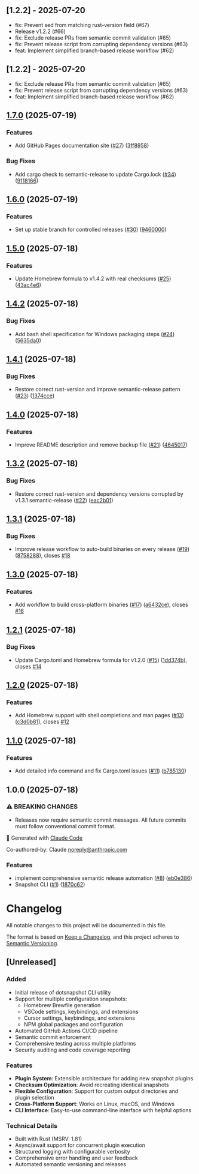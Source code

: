 ## [1.2.2] - 2025-07-20

- fix: Prevent sed from matching rust-version field (#67)
- Release v1.2.2 (#66)
- fix: Exclude release PRs from semantic commit validation (#65)
- fix: Prevent release script from corrupting dependency versions (#63)
- feat: Implement simplified branch-based release workflow (#62)

## [1.2.2] - 2025-07-20

- fix: Exclude release PRs from semantic commit validation (#65)
- fix: Prevent release script from corrupting dependency versions (#63)
- feat: Implement simplified branch-based release workflow (#62)

## [1.7.0](https://github.com/tomerlichtash/dotsnapshot/compare/v1.6.0...v1.7.0) (2025-07-19)

### Features

* Add GitHub Pages documentation site ([#27](https://github.com/tomerlichtash/dotsnapshot/issues/27)) ([3ff8958](https://github.com/tomerlichtash/dotsnapshot/commit/3ff89582adbc9cedfc0b2130e41ab70b46502bd9))

### Bug Fixes

* Add cargo check to semantic-release to update Cargo.lock ([#34](https://github.com/tomerlichtash/dotsnapshot/issues/34)) ([9118166](https://github.com/tomerlichtash/dotsnapshot/commit/9118166523e4f796a95aac8ae881818bc94860bb))

## [1.6.0](https://github.com/tomerlichtash/dotsnapshot/compare/v1.5.0...v1.6.0) (2025-07-19)

### Features

* Set up stable branch for controlled releases ([#30](https://github.com/tomerlichtash/dotsnapshot/issues/30)) ([9460000](https://github.com/tomerlichtash/dotsnapshot/commit/94600009129a4cde54c2b4ced1a9486e800e34fe))

## [1.5.0](https://github.com/tomerlichtash/dotsnapshot/compare/v1.4.2...v1.5.0) (2025-07-18)

### Features

* Update Homebrew formula to v1.4.2 with real checksums ([#25](https://github.com/tomerlichtash/dotsnapshot/issues/25)) ([43ac4e6](https://github.com/tomerlichtash/dotsnapshot/commit/43ac4e604a85552704701374226d1fa1627b795c))

## [1.4.2](https://github.com/tomerlichtash/dotsnapshot/compare/v1.4.1...v1.4.2) (2025-07-18)

### Bug Fixes

* Add bash shell specification for Windows packaging steps ([#24](https://github.com/tomerlichtash/dotsnapshot/issues/24)) ([5635da0](https://github.com/tomerlichtash/dotsnapshot/commit/5635da0eef3081d5d3d0be37045a95090b36fe47))

## [1.4.1](https://github.com/tomerlichtash/dotsnapshot/compare/v1.4.0...v1.4.1) (2025-07-18)

### Bug Fixes

* Restore correct rust-version and improve semantic-release pattern ([#23](https://github.com/tomerlichtash/dotsnapshot/issues/23)) ([1374cce](https://github.com/tomerlichtash/dotsnapshot/commit/1374cceeff7b936cdb46f7d5fca3b88ca687174b))

## [1.4.0](https://github.com/tomerlichtash/dotsnapshot/compare/v1.3.2...v1.4.0) (2025-07-18)

### Features

* Improve README description and remove backup file ([#21](https://github.com/tomerlichtash/dotsnapshot/issues/21)) ([4645017](https://github.com/tomerlichtash/dotsnapshot/commit/464501725926b8dd286ca09b288ad9d55e46a4d2))

## [1.3.2](https://github.com/tomerlichtash/dotsnapshot/compare/v1.3.1...v1.3.2) (2025-07-18)

### Bug Fixes

* Restore correct rust-version and dependency versions corrupted by v1.3.1 semantic-release ([#22](https://github.com/tomerlichtash/dotsnapshot/issues/22)) ([eac2b01](https://github.com/tomerlichtash/dotsnapshot/commit/eac2b010bd581743a89b39ec318faaff601ec691))

## [1.3.1](https://github.com/tomerlichtash/dotsnapshot/compare/v1.3.0...v1.3.1) (2025-07-18)

### Bug Fixes

* Improve release workflow to auto-build binaries on every release ([#19](https://github.com/tomerlichtash/dotsnapshot/issues/19)) ([8758288](https://github.com/tomerlichtash/dotsnapshot/commit/875828857ae1579f6e69517ec6e9fca315b8d0ec)), closes [#18](https://github.com/tomerlichtash/dotsnapshot/issues/18)

## [1.3.0](https://github.com/tomerlichtash/dotsnapshot/compare/v1.2.1...v1.3.0) (2025-07-18)

### Features

* Add workflow to build cross-platform binaries ([#17](https://github.com/tomerlichtash/dotsnapshot/issues/17)) ([a6432ce](https://github.com/tomerlichtash/dotsnapshot/commit/a6432ceff2a5d5affacc90fff3025de12dccea4f)), closes [#16](https://github.com/tomerlichtash/dotsnapshot/issues/16)

## [1.2.1](https://github.com/tomerlichtash/dotsnapshot/compare/v1.2.0...v1.2.1) (2025-07-18)

### Bug Fixes

* Update Cargo.toml and Homebrew formula for v1.2.0 ([#15](https://github.com/tomerlichtash/dotsnapshot/issues/15)) ([1dd374b](https://github.com/tomerlichtash/dotsnapshot/commit/1dd374b7aa95feca177f8fd2489b586c431e3c58)), closes [#14](https://github.com/tomerlichtash/dotsnapshot/issues/14)

## [1.2.0](https://github.com/tomerlichtash/dotsnapshot/compare/v1.1.0...v1.2.0) (2025-07-18)

### Features

* Add Homebrew support with shell completions and man pages ([#13](https://github.com/tomerlichtash/dotsnapshot/issues/13)) ([c3d0b81](https://github.com/tomerlichtash/dotsnapshot/commit/c3d0b813357655ec4899c93df6ad6eda5bbf27b8)), closes [#12](https://github.com/tomerlichtash/dotsnapshot/issues/12)

## [1.1.0](https://github.com/tomerlichtash/dotsnapshot/compare/v1.0.0...v1.1.0) (2025-07-18)

### Features

* Add detailed info command and fix Cargo.toml issues ([#11](https://github.com/tomerlichtash/dotsnapshot/issues/11)) ([b785130](https://github.com/tomerlichtash/dotsnapshot/commit/b785130a117293a94b24a38b2a845fd19c7a8477))

## 1.0.0 (2025-07-18)

### ⚠ BREAKING CHANGES

* Releases now require semantic commit messages.
All future commits must follow conventional commit format.

🤖 Generated with [Claude Code](https://claude.ai/code)

Co-authored-by: Claude <noreply@anthropic.com>

### Features

* implement comprehensive semantic release automation ([#8](https://github.com/tomerlichtash/dotsnapshot/issues/8)) ([eb0e386](https://github.com/tomerlichtash/dotsnapshot/commit/eb0e386fcab7be8a5c7ea64dae46f8ef1d3bd5f0))
* Snapshot CLI ([#1](https://github.com/tomerlichtash/dotsnapshot/issues/1)) ([1870c62](https://github.com/tomerlichtash/dotsnapshot/commit/1870c62c4aa7cc156233c772d79a2afefd9905e3))

# Changelog

All notable changes to this project will be documented in this file.

The format is based on [Keep a Changelog](https://keepachangelog.com/en/1.0.0/),
and this project adheres to [Semantic Versioning](https://semver.org/spec/v2.0.0.html).

## [Unreleased]

### Added
- Initial release of dotsnapshot CLI utility
- Support for multiple configuration snapshots:
  - Homebrew Brewfile generation
  - VSCode settings, keybindings, and extensions
  - Cursor settings, keybindings, and extensions  
  - NPM global packages and configuration
- Automated GitHub Actions CI/CD pipeline
- Semantic commit enforcement
- Comprehensive testing across multiple platforms
- Security auditing and code coverage reporting

### Features
- **Plugin System**: Extensible architecture for adding new snapshot plugins
- **Checksum Optimization**: Avoid recreating identical snapshots
- **Flexible Configuration**: Support for custom output directories and plugin selection
- **Cross-Platform Support**: Works on Linux, macOS, and Windows
- **CLI Interface**: Easy-to-use command-line interface with helpful options

### Technical Details
- Built with Rust (MSRV: 1.81)
- Async/await support for concurrent plugin execution
- Structured logging with configurable verbosity
- Comprehensive error handling and user feedback
- Automated semantic versioning and releases
